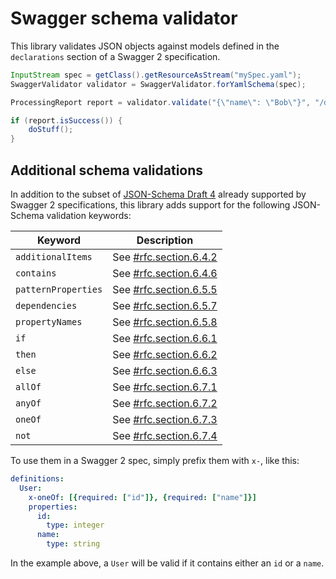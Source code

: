 # Swagger schema validator

This library validates JSON objects against models defined in the `declarations` section of a Swagger 2 specification.

```java
InputStream spec = getClass().getResourceAsStream("mySpec.yaml");
SwaggerValidator validator = SwaggerValidator.forYamlSchema(spec);

ProcessingReport report = validator.validate("{\"name\": \"Bob\"}", "/definitions/User");

if (report.isSuccess()) {
    doStuff();
}
```

## Additional schema validations

In addition to the subset of [JSON-Schema Draft 4](https://tools.ietf.org/html/draft-zyp-json-schema-04) already 
supported by Swagger 2 specifications, this library adds support for the following JSON-Schema validation keywords:

| Keyword             | Description                                                                                           |
|---------------------|-------------------------------------------------------------------------------------------------------|
| `additionalItems`   | See [#rfc.section.6.4.2](http://json-schema.org/latest/json-schema-validation.html#rfc.section.6.4.2) |
| `contains`          | See [#rfc.section.6.4.6](http://json-schema.org/latest/json-schema-validation.html#rfc.section.6.4.6) |
| `patternProperties` | See [#rfc.section.6.5.5](http://json-schema.org/latest/json-schema-validation.html#rfc.section.6.5.5) |
| `dependencies`      | See [#rfc.section.6.5.7](http://json-schema.org/latest/json-schema-validation.html#rfc.section.6.5.7) |
| `propertyNames`     | See [#rfc.section.6.5.8](http://json-schema.org/latest/json-schema-validation.html#rfc.section.6.5.8) |
| `if`                | See [#rfc.section.6.6.1](http://json-schema.org/latest/json-schema-validation.html#rfc.section.6.6.1) |
| `then`              | See [#rfc.section.6.6.2](http://json-schema.org/latest/json-schema-validation.html#rfc.section.6.6.2) |
| `else`              | See [#rfc.section.6.6.3](http://json-schema.org/latest/json-schema-validation.html#rfc.section.6.6.3) |
| `allOf`             | See [#rfc.section.6.7.1](http://json-schema.org/latest/json-schema-validation.html#rfc.section.6.7.1) |
| `anyOf`             | See [#rfc.section.6.7.2](http://json-schema.org/latest/json-schema-validation.html#rfc.section.6.7.2) |
| `oneOf`             | See [#rfc.section.6.7.3](http://json-schema.org/latest/json-schema-validation.html#rfc.section.6.7.3) |
| `not`               | See [#rfc.section.6.7.4](http://json-schema.org/latest/json-schema-validation.html#rfc.section.6.7.4) |

To use them in a Swagger 2 spec, simply prefix them with `x-`, like this:

```yaml
definitions:
  User:
    x-oneOf: [{required: ["id"]}, {required: ["name"]}]
    properties:
      id:
        type: integer
      name:
        type: string
```

In the example above, a `User` will be valid if it contains either an `id` or a `name`.
